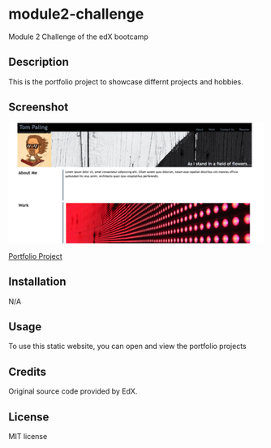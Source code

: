 # module2-challenge
Module 2 Challenge of the edX bootcamp

## Description
This is the portfolio project to showcase differnt projects and hobbies.

## Screenshot

<img src="images/portfolio_mod2.png">

<a href="https://ph8tfunk.github.io/module2-challenge/">Portfolio Project</a>

## Installation
N/A

## Usage
To use this static website, you can open and view the portfolio projects

## Credits
Original source code provided by EdX.

## License
MIT license

